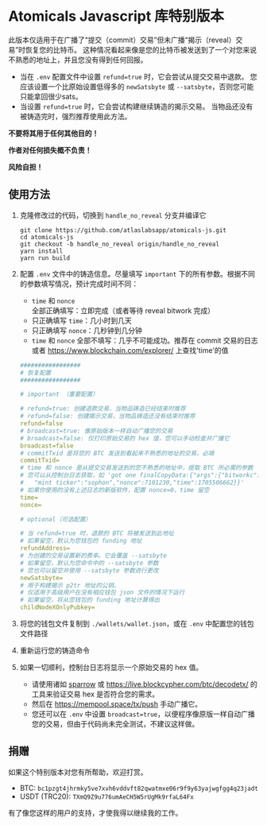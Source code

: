 # Atomicals Javascript 库特别版本

此版本仅适用于在广播了“提交（commit）交易”但未广播“揭示（reveal）交易”时恢复您的比特币。
这种情况看起来像是您的比特币被发送到了一个对您来说不熟悉的地址上，并且您没有得到任何回报。
- 当在 `.env` 配置文件中设置 `refund=true` 时，它会尝试从提交交易中退款。
  您应该设置一个比原始设置低得多的 `newSatsbyte` 或 `--satsbyte`，否则您可能只能拿回很少sats。
- 当设置 `refund=true` 时，它会尝试构建继续铸造的揭示交易。
  当物品还没有被铸造完时，强烈推荐使用此方法。

**不要将其用于任何其他目的！**

**作者对任何损失概不负责！**

**风险自担！**

## 使用方法

1. 克隆修改过的代码，切换到 `handle_no_reveal` 分支并编译它
    ```
    git clone https://github.com/atlaslabsapp/atomicals-js.git
    cd atomicals-js
    git checkout -b handle_no_reveal origin/handle_no_reveal
    yarn install
    yarn run build
    ```

2. 配置 `.env` 文件中的铸造信息。尽量填写 `important` 下的所有参数。根据不同的参数填写情况，预计完成时间不同：
    - `time` 和 `nonce` 全部正确填写：立即完成（或者等待 reveal bitwork 完成）
    - 只正确填写 `time`：几小时到几天
    - 只正确填写 `nonce`：几秒钟到几分钟
    - `time` 和 `nonce` 全部不填写：几乎不可能成功。推荐在 commit 交易的日志或者 https://www.blockchain.com/explorer/ 上查找'time'的值
    ``` yaml
    #################
    # 恢复配置
    #################
    
    # important （重要配置）
    
    # refund=true: 创建退款交易，当物品铸造已经结束时推荐
    # refund=false: 创建揭示交易，当物品铸造还没有结束时推荐
    refund=false
    # broadcast=true: 像原始版本一样自动广播您的交易
    # broadcast=false: 仅打印原始交易的 hex 值，您可以手动检查并广播它
    broadcast=false
    # commitTxid 是将您的 BTC 发送到看起来不熟悉的地址的交易，必填
    commitTxid=
    # time 和 nonce 是从提交交易发送到的您不熟悉的地址中，提取 BTC 所必需的参数
    # 您可以从控制台日志获取，如 'got one finalCopyData:{"args":{"bitworkc":"000000","bitworkr":"6238",
    #   "mint ticker":"sophon","nonce":7101230,"time":1705506662}}'
    # 如果你使用的没有上述日志的新版软件，配置 nonce=0，time 留空
    time=
    nonce=
    
    # optional（可选配置）
    
    # 当 refund=true 时，退款的 BTC 将被发送到此地址
    # 如果留空，默认为您钱包的 funding 地址
    refundAddress=
    # 为创建的交易设置新的费率。它会覆盖 --satsbyte
    # 如果留空，默认为您命令中的 --satsbyte 参数
    # 您也可以留空并使用 --satsbyte 参数进行更改
    newSatsbyte=
    # 用于构建揭示 p2tr 地址的公钥。
    # 仅适用于高级用户在没有相应钱包 json 文件的情况下运行
    # 如果留空，将从您钱包的 funding 地址计算得出
    childNodeXOnlyPubkey=
    ```

3. 将您的钱包文件复制到 `./wallets/wallet.json`，或在 `.env` 中配置您的钱包文件路径

4. 重新运行您的铸造命令

5. 如果一切顺利，控制台日志将显示一个原始交易的 hex 值。
    - 请使用诸如 [sparrow](https://sparrowwallet.com/) 或 https://live.blockcypher.com/btc/decodetx/ 的工具来验证交易 hex 是否符合您的需求。
    - 然后在 https://mempool.space/tx/push 手动广播它。
    - 您还可以在 `.env` 中设置 `broadcast=true`，以便程序像原版一样自动广播您的交易，但由于代码尚未完全测试，不建议这样做。


## 捐赠
如果这个特别版本对您有所帮助，欢迎打赏。

- BTC: `bc1pzgt4jhrmky5ve7xvh6vddvft82qwatmxe06r9f9y63yajwgfgg4q23jadt`
- USDT (TRC20): `TXmQ9Z9u776umAeCH5W5rUgMk9rfaL64Fx`

有了像您这样的用户的支持，才使我得以继续我的工作。